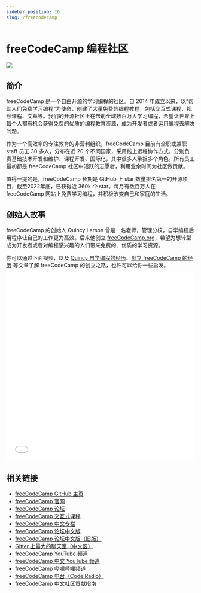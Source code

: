```yaml
---
sidebar_position: 16
slug: /freecodecamp
---
```


# freeCodeCamp 编程社区



![](https://static.getiot.tech/freeCodeCamp-banner.png#center)



## 简介

freeCodeCamp 是一个自由开源的学习编程的社区。自 2014 年成立以来，以“帮助人们免费学习编程”为使命，创建了大量免费的编程教程，包括交互式课程、视频课程、文章等。我们的开源社区正在帮助全球数百万人学习编程，希望让世界上每个人都有机会获得免费的优质的编程教育资源，成为开发者或者运用编程去解决问题。

作为一个高效率的专注教育的非营利组织，freeCodeCamp 目前有全职或兼职 staff 员工 30 多人，分布在近 20 个不同国家，采用线上远程协作方式，分别负责基础技术开发和维护、课程开发、国际化，其中很多人承担多个角色。所有员工最初都是 freeCodeCamp 社区中活跃的志愿者，利用业余时间为社区做贡献。

值得一提的是，freeCodeCamp 长期是 GitHub 上 star 数量排名第一的开源项目，截至2022年底，已获得近 360k 个 star。每月有数百万人在 freeCodeCamp 网站上免费学习编程，并积极改变自己和家庭的生活。



## 创始人故事

freeCodeCamp 的创始人 Quincy Larson 曾是一名老师，管理分校，自学编程后用程序让自己的工作更为高效。后来他创立 [freeCodeCamp.org](http://freecodecamp.org/)，希望为想转型成为开发者或者对编程感兴趣的人们带来免费的、优质的学习资源。

你可以通过下面视频，以及 [Quincy 自学编程的经历](https://chinese.freecodecamp.org/news/freecodecamp-founder-quincy-larson-self-taught-coding/)、[创立 freeCodeCamp 的经历](https://chinese.freecodecamp.org/news/story-behind-freecodecamp/) 等文章了解 freeCodeCamp 的创立之路，也许可以给你一些启发。

<iframe src="//player.bilibili.com/player.html?aid=37468040&bvid=BV1vt411Q7aN&cid=65863000&page=1&danmaku=0" width="100%" height="500" scrolling="no" border="0" frameborder="no" framespacing="0" allowfullscreen="true"> </iframe>



## 相关链接

- [freeCodeCamp GitHub 主页](https://github.com/freeCodeCamp)
- [freeCodeCamp 官网](https://www.freecodecamp.org)
- [freeCodeCamp 论坛](https://forum.freecodecamp.org)
- [freeCodeCamp 交互式课程](https://chinese.freecodecamp.org/learn/)
- [freeCodeCamp 中文专栏](https://chinese.freecodecamp.org/news/)
- [freeCodeCamp 论坛中文版](https://forum.freecodecamp.org/c/chinese/533)
- [freeCodeCamp 论坛中文版（旧版）](https://chinese.freecodecamp.org/forum/)
- [Gitter 上最大的聊天室（中文区）](https://gitter.im/FreeCodeCamp/chinese)
- [freeCodeCamp YouTube 频道](https://www.youtube.com/c/Freecodecamp)
- [freeCodeCamp 中文 YouTube 频道](https://www.youtube.com/channel/UCjJ2wNr0beoxQN5_q3CaR1w)
- [freeCodeCamp 哔哩哔哩频道](https://space.bilibili.com/335505768)
- [freeCodeCamp 电台（Code Radio）](https://coderadio.freecodecamp.org/)
- [freeCodeCamp 中文社区贡献指南](https://forum.freecodecamp.org/t/freecodecamp/512992)



